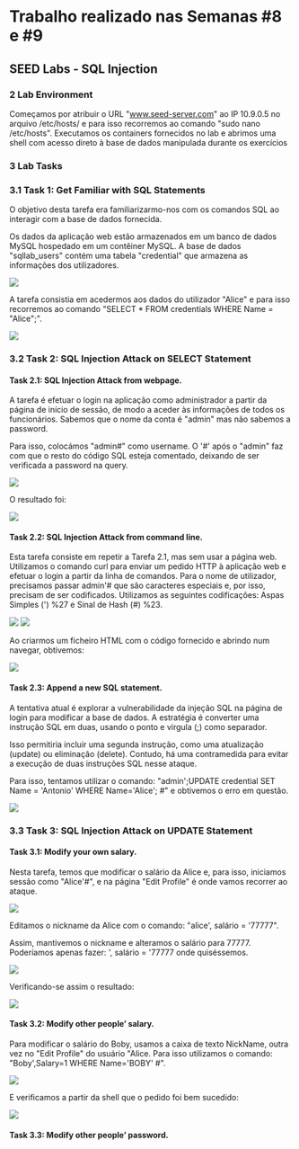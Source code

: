 # Trabalho realizado nas Semanas #8 e #9
## SEED Labs - SQL Injection

### 2 Lab Environment
Começamos por atribuir o URL "www.seed-server.com" ao IP 10.9.0.5 no arquivo /etc/hosts/ e para isso recorremos ao comando "sudo nano /etc/hosts".
Executamos os containers fornecidos no lab e abrimos uma shell com acesso direto à base de dados manipulada durante os exercícios

### 3 Lab Tasks
### 3.1 Task 1: Get Familiar with SQL Statements

O objetivo desta tarefa era familiarizarmo-nos com os comandos SQL ao interagir com a base de dados fornecida.

Os dados da aplicação web estão armazenados em um banco de dados MySQL hospedado em um contêiner MySQL. A base de dados "sqllab_users" contém uma tabela "credential" que armazena as informações dos utilizadores.

<img src="imagens/Screenshot from 2023-11-17 10-59-26.png">

A tarefa consistia em acedermos aos dados do utilizador "Alice" e para isso recorremos ao comando "SELECT * FROM credentials WHERE Name = "Alice";".

<img src = "imagens/Captura de ecrã 2023-11-17, às 23.08.25.png">



### 3.2 Task 2: SQL Injection Attack on SELECT Statement
#### Task 2.1: SQL Injection Attack from webpage.
A tarefa é efetuar o login na aplicação  como administrador a partir da página de início de sessão, de modo a aceder às informações de todos os funcionários.
Sabemos que o nome da conta é "admin" mas não sabemos a password.

Para isso, colocámos "admin#" como username. O '#' após o "admin" faz com que o resto do código SQL esteja comentado, deixando de ser verificada a password na query.

<img src = "imagens/Screenshot from 2023-11-17 11-01-31.png">

O resultado foi:

<img src= "imagens/Screenshot from 2023-11-17 11-01-38.png">



#### Task 2.2: SQL Injection Attack from command line.
Esta tarefa consiste em repetir a Tarefa 2.1, mas sem usar a página web.
Utilizamos o comando curl para enviar um pedido HTTP à aplicação web e efetuar o login a partir da linha de comandos. Para o nome de utilizador, precisamos passar admin'# que são caracteres especiais e, por isso, precisam de ser codificados.
Utilizamos as seguintes codificações: Aspas Simples (') %27 e Sinal de Hash (#) %23.

<img src="imagens/Screenshot from 2023-11-17 11-09-25.png">
<img src="imagens/Screenshot from 2023-11-17 11-09-51.png">

Ao criarmos um ficheiro HTML com o código fornecido e abrindo num navegar, obtivemos:

<img src="imagens/Captura de ecrã 2023-11-17, às 23.27.40.png">



#### Task 2.3: Append a new SQL statement.
A tentativa atual é explorar a vulnerabilidade da injeção SQL na página de login para modificar a base de dados. A estratégia é converter uma instrução SQL em duas, usando o ponto e vírgula (;) como separador.

Isso permitiria incluir uma segunda instrução, como uma atualização (update) ou eliminação (delete). Contudo, há uma contramedida para evitar a execução de duas instruções SQL nesse ataque.

Para isso, tentamos utilizar o comando: "admin';UPDATE credential SET Name = 'Antonio' WHERE Name='Alice'; #" e obtivemos o erro em questão.

<img src="imagens/Screenshot from 2023-11-17 11-48-04.png">


### 3.3 Task 3: SQL Injection Attack on UPDATE Statement
#### Task 3.1: Modify your own salary.

Nesta tarefa, temos que modificar o salário da Alice e, para isso, iniciamos sessão como "Alice'#", e na página "Edit Profile" é onde vamos recorrer ao ataque.

<img src="imagens/Screenshot from 2023-11-17 11-49-39.png">

Editamos o nickname da Alice com o comando: "alice', salário = '77777".

Assim, mantivemos o nickname e alteramos o salário para 77777. Poderíamos apenas fazer: ', salário = '77777 onde quiséssemos.

<img src="imagens/Screenshot from 2023-11-17 11-51-29.png">

Verificando-se assim o resultado:

<img src="imagens/Screenshot from 2023-11-17 11-51-16.png">


#### Task 3.2: Modify other people’ salary.

Para modificar o salário do Boby, usamos a caixa de texto NickName, outra vez no "Edit Profile" do usuário "Alice.
Para isso utilizamos o comando: "Boby',Salary=1 WHERE Name='BOBY' #".

<img src="imagens/Screenshot from 2023-11-17 11-53-26.png">

E verificamos a partir da shell que o pedido foi bem sucedido:

<img src="imagens/Screenshot from 2023-11-17 11-54-49.png">


#### Task 3.3: Modify other people’ password.